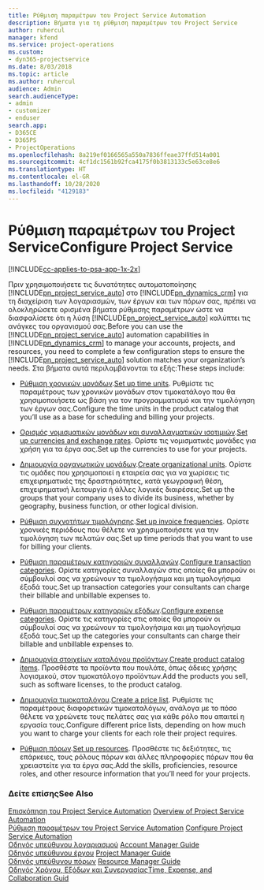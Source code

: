 ```yaml
---
title: Ρύθμιση παραμέτρων του Project Service Automation
description: Βήματα για τη ρύθμιση παραμέτρων του Project Service
author: ruhercul
manager: kfend
ms.service: project-operations
ms.custom:
- dyn365-projectservice
ms.date: 8/03/2018
ms.topic: article
ms.author: ruhercul
audience: Admin
search.audienceType:
- admin
- customizer
- enduser
search.app:
- D365CE
- D365PS
- ProjectOperations
ms.openlocfilehash: 8a219ef0166565a550a7836ffeae37ffd514a001
ms.sourcegitcommit: 4cf1dc1561b92fca4175f0b3813133c5e63ce8e6
ms.translationtype: HT
ms.contentlocale: el-GR
ms.lasthandoff: 10/28/2020
ms.locfileid: "4129183"
---
```

# <a name="configure-project-service"></a><span data-ttu-id="213f4-103">Ρύθμιση παραμέτρων του Project Service</span><span class="sxs-lookup"><span data-stu-id="213f4-103">Configure Project Service</span></span>

[!INCLUDE[cc-applies-to-psa-app-1x-2x](../includes/cc-applies-to-psa-app-1x-2x.md)]

<span data-ttu-id="213f4-104">Πριν χρησιμοποιήσετε τις δυνατότητες αυτοματοποίησης [!INCLUDE[pn_project_service_auto](../includes/pn-project-service-auto.md)] στο [!INCLUDE[pn_dynamics_crm](../includes/pn-dynamics-crm.md)] για τη διαχείριση των λογαριασμών, των έργων και των πόρων σας, πρέπει να ολοκληρώσετε ορισμένα βήματα ρύθμισης παραμέτρων ώστε να διασφαλίσετε ότι η λύση [!INCLUDE[pn_project_service_auto](../includes/pn-project-service-auto.md)] καλύπτει τις ανάγκες του οργανισμού σας.</span><span class="sxs-lookup"><span data-stu-id="213f4-104">Before you can use the [!INCLUDE[pn_project_service_auto](../includes/pn-project-service-auto.md)] automation capabilities in [!INCLUDE[pn_dynamics_crm](../includes/pn-dynamics-crm.md)] to manage your accounts, projects, and resources, you need to complete a few configuration steps to ensure the [!INCLUDE[pn_project_service_auto](../includes/pn-project-service-auto.md)] solution matches your organization’s needs.</span></span> <span data-ttu-id="213f4-105">Στα βήματα αυτά περιλαμβάνονται τα εξής:</span><span class="sxs-lookup"><span data-stu-id="213f4-105">These steps include:</span></span>  
  
-   <span data-ttu-id="213f4-106">[Ρύθμιση χρονικών μονάδων](../psa/set-up-time-units.md).</span><span class="sxs-lookup"><span data-stu-id="213f4-106">[Set up time units](../psa/set-up-time-units.md).</span></span> <span data-ttu-id="213f4-107">Ρυθμίστε τις παραμέτρους των χρονικών μονάδων στον τιμοκατάλογο που θα χρησιμοποιήσετε ως βάση για τον προγραμματισμό και την τιμολόγηση των έργων σας.</span><span class="sxs-lookup"><span data-stu-id="213f4-107">Configure the time units in the product catalog that you’ll use as a base for scheduling and billing your projects.</span></span>  
  
-   <span data-ttu-id="213f4-108">[Ορισμός νομισματικών μονάδων και συναλλαγματικών ισοτιμιών](../psa/set-up-currencies-exchange-rates.md).</span><span class="sxs-lookup"><span data-stu-id="213f4-108">[Set up currencies and exchange rates](../psa/set-up-currencies-exchange-rates.md).</span></span> <span data-ttu-id="213f4-109">Ορίστε τις νομισματικές μονάδες για χρήση για τα έργα σας.</span><span class="sxs-lookup"><span data-stu-id="213f4-109">Set up the currencies to use for your projects.</span></span>  
  
-   <span data-ttu-id="213f4-110">[Δημιουργία οργανωτικών μονάδων](../psa/create-organizational-units.md).</span><span class="sxs-lookup"><span data-stu-id="213f4-110">[Create organizational units](../psa/create-organizational-units.md).</span></span> <span data-ttu-id="213f4-111">Ορίστε τις ομάδες που χρησιμοποιεί η εταιρεία σας για να χωρίσεις τις επιχειρηματικές της δραστηριότητες, κατά γεωγραφική θέση, επιχειρηματική λειτουργία ή άλλες λογικές διαιρέσεις.</span><span class="sxs-lookup"><span data-stu-id="213f4-111">Set up the groups that your company uses to divide its business, whether by geography, business function, or other logical division.</span></span>  
  
-   <span data-ttu-id="213f4-112">[Ρύθμιση συχνοτήτων τιμολόγησης](../psa/set-up-invoice-frequencies.md).</span><span class="sxs-lookup"><span data-stu-id="213f4-112">[Set up invoice frequencies](../psa/set-up-invoice-frequencies.md).</span></span> <span data-ttu-id="213f4-113">Ορίστε χρονικές περιόδους που θέλετε να χρησιμοποιήσετε για την τιμολόγηση των πελατών σας.</span><span class="sxs-lookup"><span data-stu-id="213f4-113">Set up time periods that you want to use for billing your clients.</span></span>  
  
-   <span data-ttu-id="213f4-114">[Ρύθμιση παραμέτρων κατηγοριών συναλλαγών](../psa/configure-transaction-categories.md).</span><span class="sxs-lookup"><span data-stu-id="213f4-114">[Configure transaction categories](../psa/configure-transaction-categories.md).</span></span> <span data-ttu-id="213f4-115">Ορίστε κατηγορίες συναλλαγών στις οποίες θα μπορούν οι σύμβουλοί σας να χρεώνουν τα τιμολογήσιμα και μη τιμολογήσιμα έξοδά τους.</span><span class="sxs-lookup"><span data-stu-id="213f4-115">Set up transaction categories your consultants can charge their billable and unbillable expenses to.</span></span>  
  
-   <span data-ttu-id="213f4-116">[Ρύθμιση παραμέτρων κατηγοριών εξόδων](../psa/configure-expense-categories.md).</span><span class="sxs-lookup"><span data-stu-id="213f4-116">[Configure expense categories](../psa/configure-expense-categories.md).</span></span> <span data-ttu-id="213f4-117">Ορίστε τις κατηγορίες στις οποίες θα μπορούν οι σύμβουλοί σας να χρεώνουν τα τιμολογήσιμα και μη τιμολογήσιμα έξοδά τους.</span><span class="sxs-lookup"><span data-stu-id="213f4-117">Set up the categories your consultants can charge their billable and unbillable expenses to.</span></span>  
  
-   <span data-ttu-id="213f4-118">[Δημιουργία στοιχείων καταλόγου προϊόντων](../psa/create-product-catalog-items.md).</span><span class="sxs-lookup"><span data-stu-id="213f4-118">[Create product catalog items](../psa/create-product-catalog-items.md).</span></span> <span data-ttu-id="213f4-119">Προσθέστε τα προϊόντα που πουλάτε, όπως άδειες χρήσης λογισμικού, στον τιμοκατάλογο προϊόντων.</span><span class="sxs-lookup"><span data-stu-id="213f4-119">Add the products you sell, such as software licenses, to the product catalog.</span></span>  
  
-   <span data-ttu-id="213f4-120">[Δημιουργία τιμοκαταλόγου](../psa/create-price-list.md).</span><span class="sxs-lookup"><span data-stu-id="213f4-120">[Create a price list](../psa/create-price-list.md).</span></span> <span data-ttu-id="213f4-121">Ρυθμίστε τις παραμέτρους διαφορετικών τιμοκαταλόγων, ανάλογα με το πόσο θέλετε να χρεώνετε τους πελάτες σας για κάθε ρόλο που απαιτεί η εργασία τους.</span><span class="sxs-lookup"><span data-stu-id="213f4-121">Configure different price lists, depending on how much you want to charge your clients for each role their project requires.</span></span>  
  
-   <span data-ttu-id="213f4-122">[Ρύθμιση πόρων](../psa/set-up-resources.md).</span><span class="sxs-lookup"><span data-stu-id="213f4-122">[Set up resources](../psa/set-up-resources.md).</span></span> <span data-ttu-id="213f4-123">Προσθέστε τις δεξιότητες, τις επάρκειες, τους ρόλους πόρων και άλλες πληροφορίες πόρων που θα χρειαστείτε για τα έργα σας.</span><span class="sxs-lookup"><span data-stu-id="213f4-123">Add the skills, proficiencies, resource roles, and other resource information that you’ll need for your projects.</span></span>  
  
### <a name="see-also"></a><span data-ttu-id="213f4-124">Δείτε επίσης</span><span class="sxs-lookup"><span data-stu-id="213f4-124">See Also</span></span>  
 <span data-ttu-id="213f4-125">[Επισκόπηση του Project Service Automation](../psa/overview.md) </span><span class="sxs-lookup"><span data-stu-id="213f4-125">[Overview of Project Service Automation](../psa/overview.md) </span></span>  
 <span data-ttu-id="213f4-126">[Ρύθμιση παραμέτρων του Project Service Automation](../psa/configure.md) </span><span class="sxs-lookup"><span data-stu-id="213f4-126">[Configure Project Service Automation](../psa/configure.md) </span></span>  
 <span data-ttu-id="213f4-127">[Οδηγός υπεύθυνου λογαριασμού](../psa/account-manager-guide.md) </span><span class="sxs-lookup"><span data-stu-id="213f4-127">[Account Manager Guide](../psa/account-manager-guide.md) </span></span>  
 <span data-ttu-id="213f4-128">[Οδηγός υπεύθυνου έργου](../psa/project-manager-guide.md) </span><span class="sxs-lookup"><span data-stu-id="213f4-128">[Project Manager Guide](../psa/project-manager-guide.md) </span></span>  
 <span data-ttu-id="213f4-129">[Οδηγός υπεύθυνου πόρων](../psa/resource-manager-guide.md) </span><span class="sxs-lookup"><span data-stu-id="213f4-129">[Resource Manager Guide](../psa/resource-manager-guide.md) </span></span>  
 [<span data-ttu-id="213f4-130">Οδηγός Χρόνου, Εξόδων και Συνεργασίας</span><span class="sxs-lookup"><span data-stu-id="213f4-130">Time, Expense, and Collaboration Guid</span></span>](../psa/time-expense-collaboration-guide.md)
